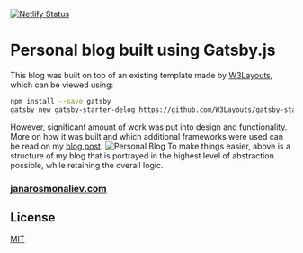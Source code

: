 [![Netlify Status](https://api.netlify.com/api/v1/badges/8ec719ad-c2f8-4529-b97d-e7561a9eaf33/deploy-status)](https://app.netlify.com/sites/janarosmonaliev/deploys)

# Personal blog built using Gatsby.js

This blog was built on top of an existing template made by [W3Layouts](https://w3layouts.com), which can be viewed using:

```bash
npm install --save gatsby
gatsby new gatsby-starter-delog https://github.com/W3Layouts/gatsby-starter-delog
```

However, significant amount of work was put into design and functionality. More on how it was built and which additional frameworks were used can be read on my [blog post](https://janarosmonaliev.com/discovering-gatsby-js).
![Personal Blog](https://janarosmonaliev.com/assets/blogpost-1.png)
To make things easier, above is a structure of my blog that is portrayed in the highest level of abstraction possible, while retaining the overall logic.

### [janarosmonaliev.com](https://janarosmonaliev.com)

## License

[MIT](https://choosealicense.com/licenses/mit/)
